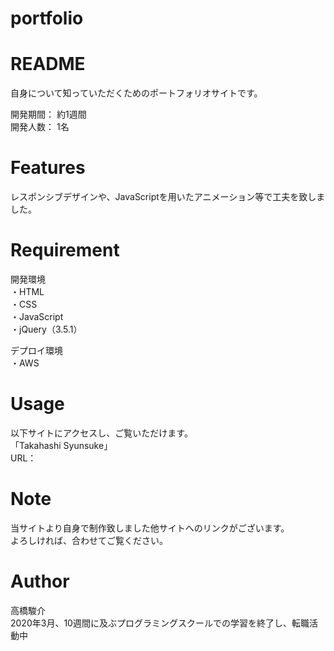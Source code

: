 # portfolio

# README
 自身について知っていただくためのポートフォリオサイトです。<br>

 開発期間： 約1週間<br>
 開発人数： 1名
 
# Features
 レスポンシブデザインや、JavaScriptを用いたアニメーション等で工夫を致しました。
 
# Requirement
 開発環境<br>
 ・HTML<br>
 ・CSS<br>
 ・JavaScript<br>
 ・jQuery（3.5.1）
 
 デプロイ環境<br>
 ・AWS
 
# Usage
 以下サイトにアクセスし、ご覧いただけます。<br>
 「Takahashi Syunsuke」<br>
 URL： 
 
# Note
当サイトより自身で制作致しました他サイトへのリンクがございます。<br>
よろしければ、合わせてご覧ください。<br>

# Author
高橋駿介<br>
2020年3月、10週間に及ぶプログラミングスクールでの学習を終了し、転職活動中
